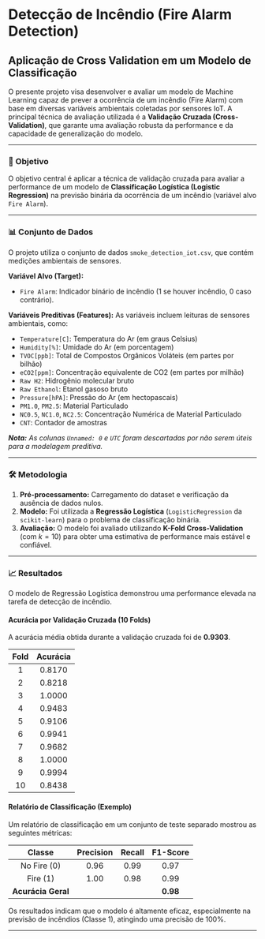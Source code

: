 # Detecção de Incêndio (Fire Alarm Detection)
## Aplicação de Cross Validation em um Modelo de Classificação

O presente projeto visa desenvolver e avaliar um modelo de Machine Learning capaz de prever a ocorrência de um incêndio (Fire Alarm) com base em diversas variáveis ambientais coletadas por sensores IoT. A principal técnica de avaliação utilizada é a **Validação Cruzada (Cross-Validation)**, que garante uma avaliação robusta da performance e da capacidade de generalização do modelo.

---

### 🎯 Objetivo

O objetivo central é aplicar a técnica de validação cruzada para avaliar a performance de um modelo de **Classificação Logística (Logistic Regression)** na previsão binária da ocorrência de um incêndio (variável alvo `Fire Alarm`).

---

### 📊 Conjunto de Dados

O projeto utiliza o conjunto de dados `smoke_detection_iot.csv`, que contém medições ambientais de sensores.

**Variável Alvo (Target):**
* `Fire Alarm`: Indicador binário de incêndio (1 se houver incêndio, 0 caso contrário).

**Variáveis Preditivas (Features):**
As variáveis incluem leituras de sensores ambientais, como:
* `Temperature[C]`: Temperatura do Ar (em graus Celsius)
* `Humidity[%]`: Umidade do Ar (em porcentagem)
* `TVOC[ppb]`: Total de Compostos Orgânicos Voláteis (em partes por bilhão)
* `eCO2[ppm]`: Concentração equivalente de CO2 (em partes por milhão)
* `Raw H2`: Hidrogênio molecular bruto
* `Raw Ethanol`: Etanol gasoso bruto
* `Pressure[hPA]`: Pressão do Ar (em hectopascais)
* `PM1.0`, `PM2.5`: Material Particulado
* `NC0.5`, `NC1.0`, `NC2.5`: Concentração Numérica de Material Particulado
* `CNT`: Contador de amostras

***Nota:** As colunas `Unnamed: 0` e `UTC` foram descartadas por não serem úteis para a modelagem preditiva.*

---

### 🛠️ Metodologia

1.  **Pré-processamento:** Carregamento do dataset e verificação da ausência de dados nulos.
2.  **Modelo:** Foi utilizada a **Regressão Logística** (`LogisticRegression` da `scikit-learn`) para o problema de classificação binária.
3.  **Avaliação:** O modelo foi avaliado utilizando **K-Fold Cross-Validation** (com $k=10$) para obter uma estimativa de performance mais estável e confiável.

---

### 📈 Resultados

O modelo de Regressão Logística demonstrou uma performance elevada na tarefa de detecção de incêndio.

#### Acurácia por Validação Cruzada (10 Folds)

A acurácia média obtida durante a validação cruzada foi de **0.9303**.

| Fold | Acurácia |
| :---: | :---: |
| 1 | 0.8170 |
| 2 | 0.8218 |
| 3 | 1.0000 |
| 4 | 0.9483 |
| 5 | 0.9106 |
| 6 | 0.9941 |
| 7 | 0.9682 |
| 8 | 1.0000 |
| 9 | 0.9994 |
| 10 | 0.8438 |

#### Relatório de Classificação (Exemplo)

Um relatório de classificação em um conjunto de teste separado mostrou as seguintes métricas:

| Classe | Precision | Recall | F1-Score |
| :---: | :---: | :---: | :---: |
| No Fire (0) | 0.96 | 0.99 | 0.97 |
| Fire (1) | 1.00 | 0.98 | 0.99 |
| **Acurácia Geral** | | | **0.98** |

Os resultados indicam que o modelo é altamente eficaz, especialmente na previsão de incêndios (Classe 1), atingindo uma precisão de 100%.

---

